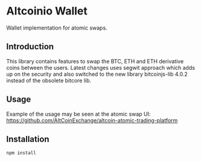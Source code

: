# Altcoinio Wallet
Wallet implementation for atomic swaps. 

## Introduction
This library contains features to swap the BTC, ETH and ETH derivative coins between the users.
Latest changes uses segwit approach which adds up on the security and also switched to the new 
library bitcoinjs-lib 4.0.2 instead of the obsolete bitcore lib.

## Usage

Example of the usage may be seen at the atomic swap UI: https://github.com/AltCoinExchange/altcoin-atomic-trading-platform

## Installation
 `npm install`
 
 